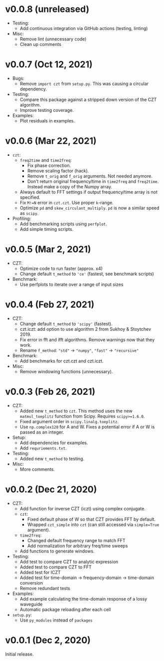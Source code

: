 v0.0.8 (unreleased)
===================

- Testing:
	- Add continuous integration via GitHub actions (testing, linting)
- Misc:
	- Remove lint (unnecessary code)
	- Clean up comments

v0.0.7 (Oct 12, 2021)
=====================

- Bugs:
   - Remove `import czt` from `setup.py`. This was causing a circular dependency.
- Testing:
   - Compare this package against a stripped down version of the CZT algorithm.
   - Improve testing coverage.
- Examples:
   - Plot residuals in examples.

v0.0.6 (Mar 22, 2021)
=====================

- `czt`:
	- `freq2time` and `time2freq`:
		- Fix phase correction.
		- Remove scaling factor (hack).
		- Remove `t_orig` and `f_orig` arguments. Not needed anymore.
		- Don't return original frequency/time in `time2freq` and `freq2time`. Instead make a copy of the Numpy array.
	- Always default to FFT settings if output frequency/time array is not specified.
	- Fix `M!=N` error in `czt.czt`. Use proper `k`-range.
	- Optimize `pd` and `skew_circulant_multiply`. `pd` is now a similar speed as `scipy`.
- Profiling:
	- Add benchmarking scripts using `perfplot`.
	- Add simple timing scripts.

v0.0.5 (Mar 2, 2021)
====================

- CZT:
	- Optimize code to run faster (approx. x4)
	- Change default `t_method` to `'ce'` (fastest, see benchmark scripts)
- Benchmark:
	- Use perfplots to iterate over a range of input sizes

v0.0.4 (Feb 27, 2021)
=====================

- CZT:
	- Change default ``t_method`` to ``'scipy'`` (fastest).
	- czt.iczt: add option to use algorithm 2 from Sukhoy & Stoytchev 2019.
	- Fix error in fft and ifft algorithms. Remove warnings now that they work.
	- Rename ``f_method``: ``"std"`` -> ``"numpy"``, ``"fast"`` -> ``"recursive"``
- Benchmark:
	- Add benchmarks for czt.czt and czt.iczt.
- Misc:
	- Remove windowing functions (unnecessary).

v0.0.3 (Feb 26, 2021)
=====================

- CZT:
	- Added new ``t_method`` to ``czt``. This method uses the new ``matmul_toeplitz`` function from Scipy. Requires ``scipy>=1.6.0``.
	- Fixed argument order in ``scipy.linalg.toeplitz``.
	- Use ``np.complex128`` for A and W. Fixes a potential error if A or W is passed as an integer.
- Setup:
	- Add dependencies for examples.
	- Add ``requriements.txt``.
- Testing:
	- Added new ``t_method`` to testing.
- Misc:
	- More comments.

v0.0.2 (Dec 21, 2020)
=====================

- CZT:
	- Add function for inverse CZT (iczt) using complex conjugate.
	- ``czt``: 
		- Fixed default phase of W so that CZT provides FFT by default.
		- Wrapped ``czt_simple`` into ``czt`` (can still accessed via ``simple=True`` argument).
	- ``time2freq``:
		- Changed default frequency range to match FFT
		- Add normalization for arbitrary freq/time sweeps
	- Add functions to generate windows.
- Testing:
	- Add test to compare CZT to analytic expression
	- Added test to compare CZT to FFT
	- Added test for ICZT
	- Added test for time-domain -> frequency-domain -> time-domain conversion
	- Remove redundant tests
- Examples:
	- Add example calculating the time-domain response of a lossy waveguide
	- Automatic package reloading after each cell
- ``setup.py``:
	- Use ``py_modules`` instead of ``packages``

v0.0.1 (Dec 2, 2020)
====================

Initial release.
